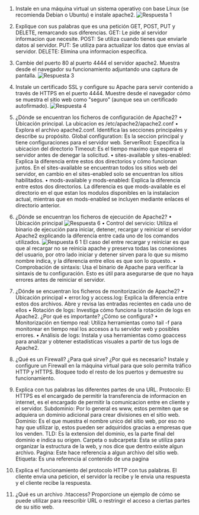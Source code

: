 1. Instale en una máquina virtual un sistema operativo con base Linux (se recomienda Debian o Ubuntu) e instale apache2.
![Respuesta 1](https://github.com/LucasFornaroli/DAW-DAW/assets/144775513/7a526bdc-d96b-47a0-a058-04f95137fdb4)

2. Explique con sus palabras que es una petición GET, POST, PUT y DELETE, remarcando sus diferencias. 
GET: Le pide al servidor informacion que necesite.
POST: Se utiliza cuando tienes que enviarle datos al servidor.
PUT: Se utiliza para actualizar los datos que envias al servidor.
DELETE: Elimina una informacion especifica.

3. Cambie del puerto 80 al puerto 4444 el servidor apache2. Muestra desde el navegador su funcionamiento adjuntando una captura de pantalla. 
![Respuesta 3](https://github.com/LucasFornaroli/DAW-DAW/assets/144775513/e8dcb978-e694-444d-8fe3-27d7d0e65c1f)

4. Instale un certificado SSL y configure su Apache para servir contenido a través de HTTPS en el puerto 4444. Muestre desde el navegador cómo se muestra el sitio web como "seguro" (aunque sea un certificado autofirmado).
![Respuesta 4](https://github.com/LucasFornaroli/DAW-DAW/assets/144775513/c36bc944-f4ef-49b4-8913-71197f4b26e5)

5. ¿Dónde se encuentran los ficheros de configuración de Apache2?
• Ubicación principal.
La ubicacion es /etc/apache2/apache2.conf
• Explora el archivo apache2.conf. Identifica las secciones principales y describe su propósito.
Global configuration: Es la seccion principal y tiene configuraciones para el servidor web.
ServerRoot: Especifica la ubicacion del directorio
Timeout: Es el tiempo maximo que espera el servidor antes de denegar la solicitud.
• sites-available y sites-enabled: Explica la diferencia entre estos dos directorios y cómo funcionan juntos.
En el sites-available se encuentran todos los sitios web del servidor, en cambio en el sites-enabled solo se encuentran los sitios habilitados.
• mods-available y mods-enabled: Explica la diferencia entre estos dos directorios.
La diferencia es que mods-available es el directorio en el que estan los modulos disponibles en la instalacion actual, mientras que en mods-enabled se incluyen mediante enlaces el directorio anterior.

6. ¿Dónde se encuentran los ficheros de ejecución de Apache2?
• Ubicación principal
![Respuesta 6](https://github.com/LucasFornaroli/DAW-DAW/assets/144775513/b25592de-e32a-47f8-b83d-80d8c18618b5)
• Control del servicio: Utiliza el binario de ejecución para iniciar, detener, recargar y reiniciar el servidor Apache2 explicando la diferencia entre cada uno de los comandos utilizados.
![Respuesta 6 1](https://github.com/LucasFornaroli/DAW-DAW/assets/144775513/8cd1098f-bfd7-4f54-9b4d-2552dac93bda)
El caso del entre recargar y reiniciar es que que al recargar no se reinicia apache y preserva todas las conexiones del usuario, por otro lado iniciar y detener sirven para lo que su mismo nombre indica, y la diferencia entre ellos es que son lo opuesto.
• Comprobación de sintaxis: Usa el binario de Apache para verificar la sintaxis de tu configuración. Esto es útil para asegurarse de que no haya errores antes de reiniciar el servidor.


7. ¿Dónde se encuentran los ficheros de monitorización de Apache2?
• Ubicación principal
• error.log y access.log: Explica la diferencia entre estos dos archivos. Abre y revisa las entradas recientes en cada uno de ellos
• Rotación de logs: Investiga cómo funciona la rotación de logs en Apache2. ¿Por qué es importante? ¿Cómo se configura?
• Monitorización en tiempo real: Utiliza herramientas como tail -f para monitorear en tiempo real los accesos a tu servidor web y posibles errores.
• Análisis de logs: Instala y usa herramientas como goaccess para analizar y obtener estadísticas visuales a partir de tus logs de Apache2.

8. ¿Qué es un Firewall? ¿Para qué sirve? ¿Por qué es necesario? Instale y configure un Firewall en la máquina virtual para que solo permita tráfico HTTP y HTTPS. Bloquee todo el resto de los puertos y demuestre su funcionamiento.

9. Explica con tus palabras las diferentes partes de una URL.
Protocolo: El HTTPS es el encargado de permitir la transferencia de informacion en internet, es el encargado de permitir la comunicacion entre en cliente y el servidor.
Subdominio: Por lo general es www, estos permiten que se adquiera un dominio adicional para crear divisiones en el sitio web.
Dominio: Es el que muestra el nombre unico del sitio web, por eso no hay que utilizar ip, estos pueden ser adquiridos gracias a empresas que los venden.
TLD: Es la extension del dominio, es la parte final del dominio e indica su origen.
Carpeta o subcarpeta: Esta se utiliza para organizar la estructura de la web, y nos dice que dentro existe algun archivo.
Pagina: Este hace referencia a algun archivo del sitio web.
Etiqueta: Es una referencia al contenido de una pagina

10. Explica el funcionamiento del protocolo HTTP con tus palabras.
El cliente envia una peticion, el servidor la recibe y le envia una respuesta y el cliente recibe la respuesta.

11. ¿Qué es un archivo .htaccess? Proporcione un ejemplo de cómo se puede utilizar para reescribir URL o restringir el acceso a ciertas partes de su sitio web.
